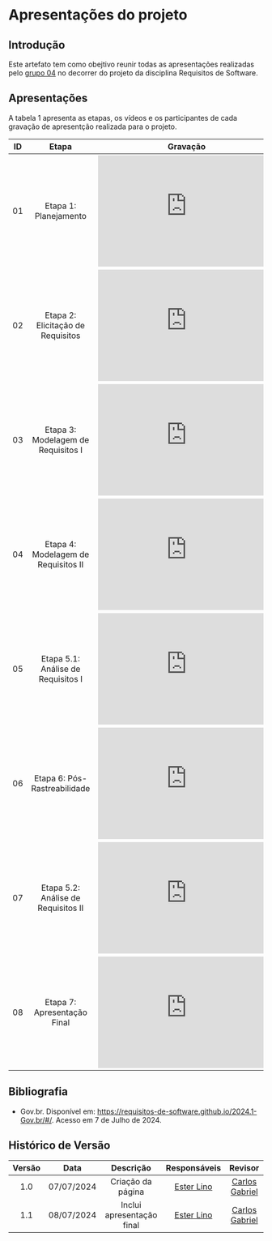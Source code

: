 # Apresentações do projeto

## Introdução

Este artefato tem como obejtivo reunir todas as apresentações realizadas pelo [grupo 04](https://requisitos-de-software.github.io/2024.1-Gov.br/#/) no decorrer do projeto da disciplina Requisitos de Software.

## Apresentações

A tabela 1 apresenta as etapas, os vídeos e os participantes de cada gravação de apresentção realizada para o projeto.

| ID | Etapa | Gravação | Participantes |
|:--:|:-----:|:--------:|:-------------:|
| 01 | Etapa 1: Planejamento | <iframe width="350" height="220" src="https://www.youtube.com/embed/vewpfCx1NNo?si=LpvCfjuk0pVkIGA3" title="YouTube video player" frameborder="0" allow="accelerometer; autoplay; clipboard-write; encrypted-media; gyroscope; picture-in-picture; web-share" referrerpolicy="strict-origin-when-cross-origin" allowfullscreen></iframe> | [Arthur Gabriel](https://github.com/ArthurGabrieel), [Caio Berg](https://github.com/Caio-bergbjj), [Carlos Gabriel](https://github.com/TheCarlosRamos), [Ester Lino](https://github.com/esteerlino), [Henrique Batalha](https://github.com/HeBatalha), [Isaque Santos](https://github.com/IsaqueSH), [Thiago Freitas](https://github.com/thiagorfreitas) |
| 02 | Etapa 2: Elicitação de Requisitos | <iframe width="350" height="220" src="https://www.youtube.com/embed/cNswpMIY43o?si=2ziNEtHwjPl-89vp" title="YouTube video player" frameborder="0" allow="accelerometer; autoplay; clipboard-write; encrypted-media; gyroscope; picture-in-picture; web-share" referrerpolicy="strict-origin-when-cross-origin" allowfullscreen></iframe> | [Arthur Gabriel](https://github.com/ArthurGabrieel), [Caio Berg](https://github.com/Caio-bergbjj), [Carlos Gabriel](https://github.com/TheCarlosRamos), [Ester Lino](https://github.com/esteerlino), [Henrique Batalha](https://github.com/HeBatalha), [Isaque Santos](https://github.com/IsaqueSH), [Thiago Freitas](https://github.com/thiagorfreitas) |
| 03 | Etapa 3: Modelagem de Requisitos I | <iframe width="350" height="220" src="https://www.youtube.com/embed/HP7my9k7uvE?si=luDHK7nG4vz7rXeN" title="YouTube video player" frameborder="0" allow="accelerometer; autoplay; clipboard-write; encrypted-media; gyroscope; picture-in-picture; web-share" referrerpolicy="strict-origin-when-cross-origin" allowfullscreen></iframe> | [Arthur Gabriel](https://github.com/ArthurGabrieel), [Caio Berg](https://github.com/Caio-bergbjj), [Carlos Gabriel](https://github.com/TheCarlosRamos), [Ester Lino](https://github.com/esteerlino), [Henrique Batalha](https://github.com/HeBatalha), [Isaque Santos](https://github.com/IsaqueSH), [Thiago Freitas](https://github.com/thiagorfreitas) |
| 04 | Etapa 4: Modelagem de Requisitos II | <iframe width="350" height="220" src="https://www.youtube.com/embed/8M1TrEfUfyk?si=B4kr0VDaJ7prcGMY" title="YouTube video player" frameborder="0" allow="accelerometer; autoplay; clipboard-write; encrypted-media; gyroscope; picture-in-picture; web-share" referrerpolicy="strict-origin-when-cross-origin" allowfullscreen></iframe> | [Arthur Gabriel](https://github.com/ArthurGabrieel), [Caio Berg](https://github.com/Caio-bergbjj), [Carlos Gabriel](https://github.com/TheCarlosRamos), [Ester Lino](https://github.com/esteerlino), [Henrique Batalha](https://github.com/HeBatalha), [Isaque Santos](https://github.com/IsaqueSH), [Thiago Freitas](https://github.com/thiagorfreitas) |
| 05 | Etapa 5.1: Análise de Requisitos I | <iframe width="350" height="220" src="https://www.youtube.com/embed/ejP09zWg2rs?si=APBo42rSTGnDZjUg" title="YouTube video player" frameborder="0" allow="accelerometer; autoplay; clipboard-write; encrypted-media; gyroscope; picture-in-picture; web-share" referrerpolicy="strict-origin-when-cross-origin" allowfullscreen></iframe> | [Arthur Gabriel](https://github.com/ArthurGabrieel), [Caio Berg](https://github.com/Caio-bergbjj), [Carlos Gabriel](https://github.com/TheCarlosRamos), [Ester Lino](https://github.com/esteerlino), [Henrique Batalha](https://github.com/HeBatalha), [Isaque Santos](https://github.com/IsaqueSH), [Thiago Freitas](https://github.com/thiagorfreitas) |
| 06 | Etapa 6: Pós-Rastreabilidade | <iframe width="350" height="220" src="https://www.youtube.com/embed/zPyPATUylp8?si=q4tHz7Op6Ai_UvdN" title="YouTube video player" frameborder="0" allow="accelerometer; autoplay; clipboard-write; encrypted-media; gyroscope; picture-in-picture; web-share" referrerpolicy="strict-origin-when-cross-origin" allowfullscreen></iframe> | [Arthur Gabriel](https://github.com/ArthurGabrieel), [Caio Berg](https://github.com/Caio-bergbjj), [Carlos Gabriel](https://github.com/TheCarlosRamos), [Ester Lino](https://github.com/esteerlino), [Henrique Batalha](https://github.com/HeBatalha), [Isaque Santos](https://github.com/IsaqueSH), [Thiago Freitas](https://github.com/thiagorfreitas) |
| 07 | Etapa 5.2: Análise de Requisitos II | <iframe width="350" height="220" src="https://www.youtube.com/embed/f1nbiH4_ceg?si=nsGiYP26aCXz2-Sf" title="YouTube video player" frameborder="0" allow="accelerometer; autoplay; clipboard-write; encrypted-media; gyroscope; picture-in-picture; web-share" referrerpolicy="strict-origin-when-cross-origin" allowfullscreen></iframe> | [Arthur Gabriel](https://github.com/ArthurGabrieel), [Caio Berg](https://github.com/Caio-bergbjj), [Carlos Gabriel](https://github.com/TheCarlosRamos), [Ester Lino](https://github.com/esteerlino), [Henrique Batalha](https://github.com/HeBatalha), [Isaque Santos](https://github.com/IsaqueSH), [Thiago Freitas](https://github.com/thiagorfreitas) |
| 08 | Etapa 7: Apresentação Final | <iframe width="350" height="220" src="https://www.youtube.com/embed/ipF-I5wwhGQ?si=iWssW7oM6p_-3HXe" title="YouTube video player" frameborder="0" allow="accelerometer; autoplay; clipboard-write; encrypted-media; gyroscope; picture-in-picture; web-share" referrerpolicy="strict-origin-when-cross-origin" allowfullscreen></iframe> | [Arthur Gabriel](https://github.com/ArthurGabrieel), [Caio Berg](https://github.com/Caio-bergbjj), [Carlos Gabriel](https://github.com/TheCarlosRamos), [Ester Lino](https://github.com/esteerlino), [Henrique Batalha](https://github.com/HeBatalha), [Isaque Santos](https://github.com/IsaqueSH), [Thiago Freitas](https://github.com/thiagorfreitas) |

## Bibliografia

- Gov.br. Disponível em: https://requisitos-de-software.github.io/2024.1-Gov.br/#/. Acesso em 7 de Julho de 2024.

## Histórico de Versão

| Versão | Data | Descrição | Responsáveis | Revisor |
| :----: | :--: | :-----------------------------------------------------: | :----------------------------------------------------------------------------------------------: | :----------------------------------------------: |
|  1.0   | 07/07/2024 | Criação da página | [Ester Lino](https://github.com/esteerlino) | [Carlos Gabriel](https://github.com/TheCarlosRamos) |
|  1.1   | 08/07/2024 | Inclui apresentação final | [Ester Lino](https://github.com/esteerlino) | [Carlos Gabriel](https://github.com/TheCarlosRamos) |